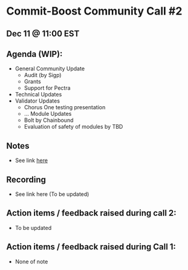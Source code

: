 # Commit-Boost Community Call #2
## Dec 11 @ 11:00 EST
## Agenda (WIP):
- General Community Update
  - Audit (by Sigp)
  - Grants
  - Support for Pectra 
- Technical Updates
- Validator Updates 
  - Chorus One testing presentation
  - ...
Module Updates 
  - Bolt by Chainbound
  - Evaluation of safety of modules by TBD

## Notes
- See link [here](https://docs.google.com/document/d/1-UpILcKmwXWiBz7E3MO9H8raK9Cq0KWddkMjT8RltJo/edit#heading=h.2whbk0my4lq5)

## Recording
- See link here (To be updated)

## Action items / feedback raised during call 2:
- To be updated

## Action items / feedback raised during Call 1:
- None of note
